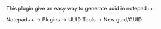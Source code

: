 This plugin give an easy way to generate uuid in notepad++.

Notepad++ -> Plugins -> UUID Tools -> New guid/GUID
